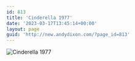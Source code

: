 ```yaml
---
id: 813
title: 'Cinderella 1977'
date: '2023-03-17T13:45:14+00:00'
layout: page
guid: 'http://new.andydixon.com/?page_id=813'
---
```


![Cinderella 1977](https://i0.wp.com/assets.g8x2.ldn.idrivee2-23.com/posters/Cinderella%201977%2001.jpg?w=1200&ssl=1 "Cinderella 1977")